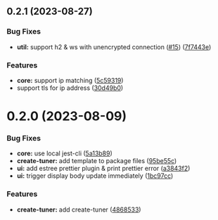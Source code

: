 ## 0.2.1 (2023-08-27)

### Bug Fixes

* **util:** support h2 & ws with unencrypted connection ([#15](https://github.com/gzzhanghao/tuner/issues/15)) ([7f7443e](https://github.com/gzzhanghao/tuner/commit/7f7443e28ee305de327414ac2926d516b5a7e10a))

### Features

* **core:** support ip matching ([5c59319](https://github.com/gzzhanghao/tuner/commit/5c5931974518671a51792d9f6eab2873971ad686))
* support tls for ip address ([30d49b0](https://github.com/gzzhanghao/tuner/commit/30d49b0756c0f5d6bb40da4475a73fe5ead83c99))

# 0.2.0 (2023-08-09)

### Bug Fixes

* **core:** use local jest-cli ([5a13b89](https://github.com/gzzhanghao/tuner/commit/5a13b89f4581dbcda3b1cd987d3c37e0316ce21d))
* **create-tuner:** add template to package files ([95be55c](https://github.com/gzzhanghao/tuner/commit/95be55cb4cd2c3d479591195adc1a1df5ced0c2f))
* **ui:** add estree prettier plugin & print prettier error ([a3843f2](https://github.com/gzzhanghao/tuner/commit/a3843f29ee991b6e352f0490ce3745d9c0427975))
* **ui:** trigger display body update immediately ([1bc97cc](https://github.com/gzzhanghao/tuner/commit/1bc97ccfb27e5ba4133d82ad981d2ba68ad73a74))

### Features

* **create-tuner:** add create-tuner ([4868533](https://github.com/gzzhanghao/tuner/commit/4868533715dd0ebd30bd4f5c28773c735f988520))
